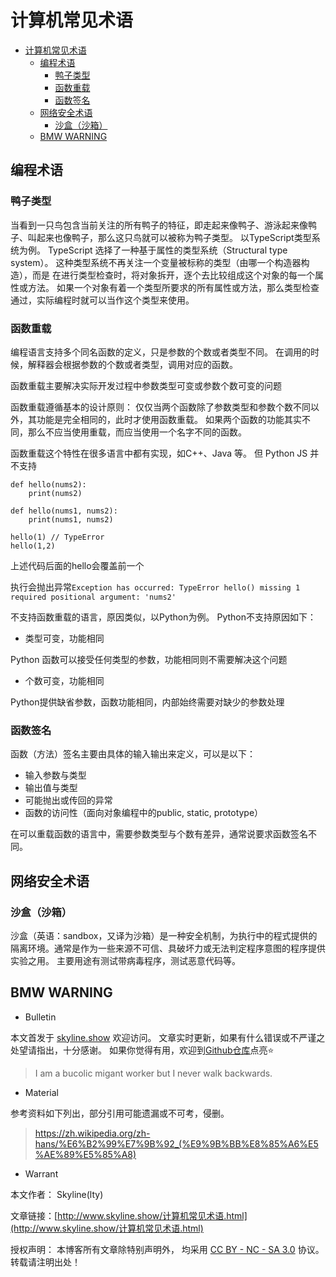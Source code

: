 # 计算机常见术语

<!-- @import "[TOC]" {cmd="toc" depthFrom=1 depthTo=6 orderedList=false} -->

<!-- code_chunk_output -->

- [计算机常见术语](#计算机常见术语)
  - [编程术语](#编程术语)
    - [鸭子类型](#鸭子类型)
    - [函数重载](#函数重载)
    - [函数签名](#函数签名)
  - [网络安全术语](#网络安全术语)
    - [沙盒（沙箱）](#沙盒沙箱)
  - [BMW WARNING](#bmw-warning)

<!-- /code_chunk_output -->

## 编程术语
### 鸭子类型

当看到一只鸟包含当前关注的所有鸭子的特征，即走起来像鸭子、游泳起来像鸭子、叫起来也像鸭子，那么这只鸟就可以被称为鸭子类型。
以TypeScript类型系统为例。
TypeScript 选择了一种基于属性的类型系统（Structural type system）。
这种类型系统不再关注一个变量被标称的类型（由哪一个构造器构造），而是 在进行类型检查时，将对象拆开，逐个去比较组成这个对象的每一个属性或方法。
如果一个对象有着一个类型所要求的所有属性或方法，那么类型检查通过，实际编程时就可以当作这个类型来使用。
### 函数重载

编程语言支持多个同名函数的定义，只是参数的个数或者类型不同。
在调用的时候，解释器会根据参数的个数或者类型，调用对应的函数。

函数重载主要解决实际开发过程中参数类型可变或参数个数可变的问题

函数重载遵循基本的设计原则：
仅仅当两个函数除了参数类型和参数个数不同以外，其功能是完全相同的，此时才使用函数重载。
如果两个函数的功能其实不同，那么不应当使用重载，而应当使用一个名字不同的函数。

函数重载这个特性在很多语言中都有实现，如C++、Java 等。
但 Python JS 并不支持

```py3
def hello(nums2):
    print(nums2)

def hello(nums1, nums2):
    print(nums1, nums2)

hello(1) // TypeError
hello(1,2)
```

上述代码后面的hello会覆盖前一个

执行会抛出异常`Exception has occurred: TypeError hello() missing 1 required positional argument: 'nums2'`

不支持函数重载的语言，原因类似，以Python为例。
Python不支持原因如下：

- 类型可变，功能相同
    
Python 函数可以接受任何类型的参数，功能相同则不需要解决这个问题
    
- 个数可变，功能相同
    
Python提供缺省参数，函数功能相同，内部始终需要对缺少的参数处理
    


### 函数签名

函数（方法）签名主要由具体的输入输出来定义，可以是以下：

- 输入参数与类型
- 输出值与类型
- 可能抛出或传回的异常
- 函数的访问性（面向对象编程中的public, static, prototype）

在可以重载函数的语言中，需要参数类型与个数有差异，通常说要求函数签名不同。


## 网络安全术语
### 沙盒（沙箱）
沙盒（英语：sandbox，又译为沙箱）是一种安全机制，为执行中的程式提供的隔离环境。通常是作为一些来源不可信、具破坏力或无法判定程序意图的程序提供实验之用。
主要用途有测试带病毒程序，测试恶意代码等。
​
## BMW WARNING

- Bulletin

本文首发于 [skyline.show](http://www.skyline.show) 欢迎访问。
文章实时更新，如果有什么错误或不严谨之处望请指出，十分感谢。
如果你觉得有用，欢迎到[Github仓库](https://github.com/skylinety/Blog)点亮⭐️


> I am a bucolic migant worker but I never walk backwards.

- Material

参考资料如下列出，部分引用可能遗漏或不可考，侵删。

>  https://zh.wikipedia.org/zh-hans/%E6%B2%99%E7%9B%92_(%E9%9B%BB%E8%85%A6%E5%AE%89%E5%85%A8)​

- Warrant

本文作者： Skyline(lty)

文章链接：[http://www.skyline.show/计算机常见术语.html](http://www.skyline.show/计算机常见术语.html)

授权声明： 本博客所有文章除特别声明外， 均采用 [CC BY - NC - SA 3.0](https://creativecommons.org/licenses/by-nc-sa/3.0/deed.zh) 协议。 转载请注明出处！
